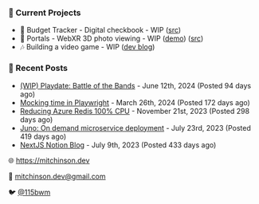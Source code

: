 ### 📌 Current Projects
- 💸 Budget Tracker - Digital checkbook - WIP ([src](https://github.com/bmitchinson/budget-entry))
- 📸 Portals - WebXR 3D photo viewing - WIP ([demo](https://portals.mitchinson.dev/)) ([src](https://github.com/bmitchinson/vr-jpg-viewer-webxr))
- 🎶 Building a video game - WIP ([dev blog](https://blog.mitchinson.dev/playdate-dev-one))

### 📝 Recent Posts

- [(WIP) Playdate: Battle of the Bands](https://blog.mitchinson.dev/playdate-dev-one) - June 12th, 2024 (Posted 94 days ago)
- [Mocking time in Playwright](https://blog.mitchinson.dev/playwright-mock-time) - March 26th, 2024 (Posted 172 days ago)
- [Reducing Azure Redis 100% CPU](https://blog.mitchinson.dev/redis-cpu) - November 21st, 2023 (Posted 298 days ago)
- [Juno: On demand microservice deployment](https://blog.mitchinson.dev/juno) - July 23rd, 2023 (Posted 419 days ago)
- [NextJS Notion Blog](https://blog.mitchinson.dev/blog-2023) - July 9th, 2023 (Posted 433 days ago)

🌐 https://mitchinson.dev

💌 mitchinson.dev@gmail.com

🐦 [@115bwm](https://twitter.com/115bwm)